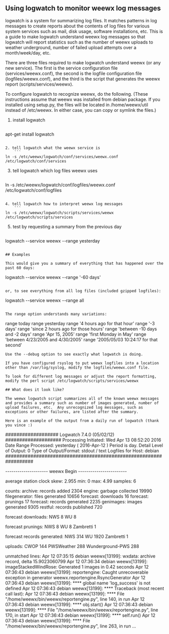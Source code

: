 ## Using logwatch to monitor weewx log messages

logwatch is a system for summarizing log files.  It matches patterns in log messages to create reports about the contents of log files for various system services such as mail, disk usage, software installations, etc.  This is a guide to make logwatch understand weewx log messages so that logwatch will report statistics such as the number of weewx uploads to weather underground, number of failed upload attempts over a month/week/day, etc.

There are three files required to make logwatch understand weewx (or any new service).  The first is the service configuration file (services/weewx.conf), the second is the logfile configuration file (logfiles/weewx.conf), and the third is the script that generates the weewx report (scripts/services/weewx).

To configure logwatch to recognize weewx, do the following.  (These instructions assume that weewx was installed from debian package.  If you installed using setup.py, the files will be located in /home/weewx/util instead of /etc/weewx.  In either case, you can copy or symlink the files.)

1. install logwatch
    ```
apt-get install logwatch
```

2. tell logwatch what the weewx service is
    ```
ln -s /etc/weewx/logwatch/conf/services/weewx.conf /etc/logwatch/conf/services
```

3. tell logwatch which log files weewx uses
    ```
ln -s /etc/weewx/logwatch/conf/logfiles/weewx.conf /etc/logwatch/conf/logfiles
```

4. tell logwatch how to interpret weewx log messages
    ```
ln -s /etc/weewx/logwatch/scripts/services/weewx /etc/logwatch/scripts/services
```

5. test by requesting a summary from the previous day
    ```
logwatch --service weewx --range yesterday
```

## Examples

This would give you a summary of everything that has happened over the past 60 days:
```
logwatch --service weewx --range '-60 days'
```

or, to see everything from all log files (included gzipped logfiles):
```
logwatch --service weewx --range all
```

The range option understands many variations:
```
   range today
   range yesterday
   range '4 hours ago for that hour'
   range '-3 days'
   range 'since 2 hours ago for those hours'
   range 'between -10 days and -2 days'
   range 'Apr 15, 2005'
   range 'first Monday in May'
   range 'between 4/23/2005 and 4/30/2005'
   range '2005/05/03 10:24:17 for that second'
```
Use the --debug option to see exactly what logwatch is doing.

If you have configured rsyslog to put weewx logfiles into a location other than /var/log/syslog, modify the logfiles/weewx.conf file.

To look for different log messages or adjust the report formatting, modify the perl script /etc/logwatch/scripts/services/weewx

## What does it look like?

The weewx logwatch script summarizes all of the known weewx messages and provides a summary such as number of images generated, number of upload failures, etc.  Any unrecognized log messages, such as exceptions or other failures, are listed after the summary.  

Here is an example of the output from a daily run of logwatch (thank you vince :)

```
################### Logwatch 7.4.0 (05/02/12) ####################
        Processing Initiated: Wed Apr 13 08:52:20 2016
        Date Range Processed: yesterday
                              ( 2016-Apr-12 )
                              Period is day.
        Detail Level of Output: 0
        Type of Output/Format: stdout / text
        Logfiles for Host: debian
 ##################################################################

 --------------------- weewx Begin ------------------------

 average station clock skew: 2.955
   min: 0 max: 4.99 samples: 6

 counts:
   archive: records added                          2304
   engine: garbage collected                      19990
   filegenerator: files generated                 10656
   forecast: downloads                               16
   forecast: prunings                                17
   forecast: records generated                     2235
   genimages: images generated                     9305
   restful: records published                       720

 forecast downloads:
   NWS                                                8
   WU                                                 8

 forecast prunings:
   NWS                                                8
   WU                                                 8
   Zambretti                                          1

 forecast records generated:
   NWS                                              314
   WU                                              1920
   Zambretti                                          1

 uploads:
   CWOP                                             144
   PWSWeather                                       288
   Wunderground-PWS                                 288


 unmatched lines:
   Apr 12 07:35:15 debian weewx[13199]: wxdata: archive record, delta 15.9023060799
   Apr 12 07:36:34 debian weewx[13199]: imageStackedWindRose: Generated 1 images in 0.42 seconds
   Apr 12 07:36:43 debian weewx[13199]: reportengine: Caught unrecoverable exception in generator weewx.reportengine.RsyncGenerator
   Apr 12 07:36:43 debian weewx[13199]:         ****  global name 'log_success' is not defined
   Apr 12 07:36:43 debian weewx[13199]:         ****  Traceback (most recent call last):
   Apr 12 07:36:43 debian weewx[13199]:         ****    File "/home/weewx/bin/weewx/reportengine.py", line 140, in run
   Apr 12 07:36:43 debian weewx[13199]:         ****      obj.start()
   Apr 12 07:36:43 debian weewx[13199]:         ****    File "/home/weewx/bin/weewx/reportengine.py", line 170, in start
   Apr 12 07:36:43 debian weewx[13199]:         ****      self.run()
   Apr 12 07:36:43 debian weewx[13199]:         ****    File "/home/weewx/bin/weewx/reportengine.py", line 263, in run
...
```